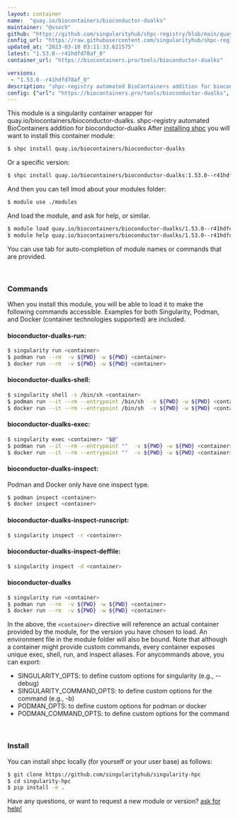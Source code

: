 ```yaml
---
layout: container
name:  "quay.io/biocontainers/bioconductor-dualks"
maintainer: "@vsoch"
github: "https://github.com/singularityhub/shpc-registry/blob/main/quay.io/biocontainers/bioconductor-dualks/container.yaml"
config_url: "https://raw.githubusercontent.com/singularityhub/shpc-registry/main/quay.io/biocontainers/bioconductor-dualks/container.yaml"
updated_at: "2023-03-10 03:11:33.621575"
latest: "1.53.0--r41hdfd78af_0"
container_url: "https://biocontainers.pro/tools/bioconductor-dualks"

versions:
 - "1.53.0--r41hdfd78af_0"
description: "shpc-registry automated BioContainers addition for bioconductor-dualks"
config: {"url": "https://biocontainers.pro/tools/bioconductor-dualks", "maintainer": "@vsoch", "description": "shpc-registry automated BioContainers addition for bioconductor-dualks", "latest": {"1.53.0--r41hdfd78af_0": "sha256:21953ced5612f8ccf94b03334e6dbf4d05267623d83c91c91b25c669371d5ef1"}, "tags": {"1.53.0--r41hdfd78af_0": "sha256:21953ced5612f8ccf94b03334e6dbf4d05267623d83c91c91b25c669371d5ef1"}, "docker": "quay.io/biocontainers/bioconductor-dualks"}
---
```


This module is a singularity container wrapper for quay.io/biocontainers/bioconductor-dualks.
shpc-registry automated BioContainers addition for bioconductor-dualks
After [installing shpc](#install) you will want to install this container module:


```bash
$ shpc install quay.io/biocontainers/bioconductor-dualks
```

Or a specific version:

```bash
$ shpc install quay.io/biocontainers/bioconductor-dualks:1.53.0--r41hdfd78af_0
```

And then you can tell lmod about your modules folder:

```bash
$ module use ./modules
```

And load the module, and ask for help, or similar.

```bash
$ module load quay.io/biocontainers/bioconductor-dualks/1.53.0--r41hdfd78af_0
$ module help quay.io/biocontainers/bioconductor-dualks/1.53.0--r41hdfd78af_0
```

You can use tab for auto-completion of module names or commands that are provided.

<br>

### Commands

When you install this module, you will be able to load it to make the following commands accessible.
Examples for both Singularity, Podman, and Docker (container technologies supported) are included.

#### bioconductor-dualks-run:

```bash
$ singularity run <container>
$ podman run --rm  -v ${PWD} -w ${PWD} <container>
$ docker run --rm  -v ${PWD} -w ${PWD} <container>
```

#### bioconductor-dualks-shell:

```bash
$ singularity shell -s /bin/sh <container>
$ podman run --it --rm --entrypoint /bin/sh  -v ${PWD} -w ${PWD} <container>
$ docker run --it --rm --entrypoint /bin/sh  -v ${PWD} -w ${PWD} <container>
```

#### bioconductor-dualks-exec:

```bash
$ singularity exec <container> "$@"
$ podman run --it --rm --entrypoint ""  -v ${PWD} -w ${PWD} <container> "$@"
$ docker run --it --rm --entrypoint ""  -v ${PWD} -w ${PWD} <container> "$@"
```

#### bioconductor-dualks-inspect:

Podman and Docker only have one inspect type.

```bash
$ podman inspect <container>
$ docker inspect <container>
```

#### bioconductor-dualks-inspect-runscript:

```bash
$ singularity inspect -r <container>
```

#### bioconductor-dualks-inspect-deffile:

```bash
$ singularity inspect -d <container>
```



#### bioconductor-dualks

```bash
$ singularity run <container>
$ podman run --rm  -v ${PWD} -w ${PWD} <container>
$ docker run --rm  -v ${PWD} -w ${PWD} <container>
```


In the above, the `<container>` directive will reference an actual container provided
by the module, for the version you have chosen to load. An environment file in the
module folder will also be bound. Note that although a container
might provide custom commands, every container exposes unique exec, shell, run, and
inspect aliases. For anycommands above, you can export:

 - SINGULARITY_OPTS: to define custom options for singularity (e.g., --debug)
 - SINGULARITY_COMMAND_OPTS: to define custom options for the command (e.g., -b)
 - PODMAN_OPTS: to define custom options for podman or docker
 - PODMAN_COMMAND_OPTS: to define custom options for the command

<br>

### Install

You can install shpc locally (for yourself or your user base) as follows:

```bash
$ git clone https://github.com/singularityhub/singularity-hpc
$ cd singularity-hpc
$ pip install -e .
```

Have any questions, or want to request a new module or version? [ask for help!](https://github.com/singularityhub/singularity-hpc/issues)